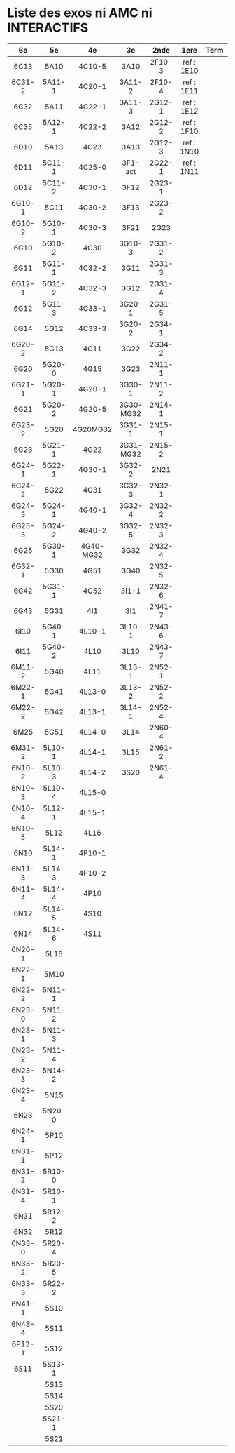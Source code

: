 # Liste des exos ni AMC ni INTERACTIFS

|6e|5e|4e|3e|2nde|1ere|Term|Reste|
|:-:|:-:|:-:|:-:|:-:|:-:|:-:|:-:|
|6C13|5A10|4C10-5|3A10|2F10-3|ref : 1E10||beta2F31|
|6C31-2|5A11-1|4C20-1|3A11-2|2F10-4|ref : 1E11||beta2N60-X1|
|6C32|5A11|4C22-1|3A11-3|2G12-1|ref : 1E12||beta2N60-X2|
|6C35|5A12-1|4C22-2|3A12|2G12-2|ref : 1F10||beta3F23|
|6D10|5A13|4C23|3A13|2G12-3|ref : 1N10||beta3G15|
|6D11|5C11-1|4C25-0|3F1-act|2G22-1|ref : 1N11||beta3G41|
|6D12|5C11-2|4C30-1|3F12|2G23-1|||beta3s21|
|6G10-1|5C11|4C30-2|3F13|2G23-2|||beta4C31|
|6G10-2|5G10-1|4C30-3|3F21|2G23|||beta4G20-3|
|6G10|5G10-2|4C30|3G10-3|2G31-2|||beta4G20-4|
|6G11|5G11-1|4C32-2|3G11|2G31-3|||beta6C33-1|
|6G12-1|5G11-2|4C32-3|3G12|2G31-4|||beta6test2|
|6G12|5G11-3|4C33-1|3G20-1|2G31-5|||beta6test2021|
|6G14|5G12|4C33-3|3G20-2|2G34-1|||betaAsymptotesObliques|
|6G20-2|5G13|4G11|3G22|2G34-2|||betaComplexes|
|6G20|5G20-0|4G15|3G23|2N11-1|||betaDivisionsDePolynomes|
|6G21-1|5G20-1|4G20-1|3G30-1|2N11-2|||betaEq1erDegreDansC|
|6G21|5G20-2|4G20-5|3G30-MG32|2N14-1|||betaEq2eDegAvecParam|
|6G23-2|5G20|4G20MG32|3G31-1|2N15-1|||betaEqCarreDansC|
|6G23|5G21-1|4G22|3G31-MG32|2N15-2|||betaEquationsLog|
|6G24-1|5G22-1|4G30-1|3G32-2|2N21|||betaEqValAbs|
|6G24-2|5G22|4G31|3G32-3|2N32-1|||betaExo3d|
|6G24-3|5G24-1|4G40-1|3G32-4|2N32-2|||betaExoSimpleMatthieu|
|6G25-3|5G24-2|4G40-2|3G32-5|2N32-3|||betaModèle10_simple_question-reponse|
|6G25|5G30-1|4G40-MG32|3G32|2N32-4|||betaModèle11_paramétrable|
|6G32-1|5G30|4G51|3G40|2N32-5|||betaModèle20_plusieurs_types_de_questions|
|6G42|5G31-1|4G52|3I1-1|2N32-6|||betaModèle21_paramétrables|
|6G43|5G31|4I1|3I1|2N41-7|||betaModèle30_constructions_géométriques|
|6I10|5G40-1|4L10-1|3L10-1|2N43-6|||betaModèle31_paramétrables|
|6I11|5G40-2|4L10|3L10|2N43-7|||betaModèle40_tableau_proportionnalite|
|6M11-2|5G40|4L11|3L13-1|2N52-1|||betaModèle41_tableau_signes_variations|
|6M22-1|5G41|4L13-0|3L13-2|2N52-2|||betaProbaAouB|
|6M22-2|5G42|4L13-1|3L14-1|2N52-4|||betaProbabilites|
|6M25|5G51|4L14-0|3L14|2N60-4|||betaPuissances|
|6M31-2|5L10-1|4L14-1|3L15|2N61-2|||betarotation3d|
|6N10-2|5L10-3|4L14-2|3S20|2N61-4|||betaSpline|
|6N10-3|5L10-4|4L15-0|||||betaSys2x2CombLin|
|6N10-4|5L12-1|4L15-1|||||betaTracerParabole|
|6N10-5|5L12|4L16|||||betatrinome|
|6N10|5L14-1|4P10-1|||||moule_a_exo_mathalea|
|6N11-3|5L14-3|4P10-2|||||moule_a_exo_mathalea2d|
|6N11-4|5L14-4|4P10|||||c3C10-2|
|6N12|5L14-5|4S10|||||c3C10-4|
|6N14|5L14-6|4S11|||||c3C11|
|6N20-1|5L15||||||c3N10|
|6N22-1|5M10||||||c3N20|
|6N22-2|5N11-1||||||c3N22|
|6N23-0|5N11-2||||||c3N23|
|6N23-1|5N11-3||||||CM020|
|6N23-2|5N11-4||||||CM021|
|6N23-3|5N14-2||||||PEA11-1|
|6N23-4|5N15||||||PEA11|
|6N23|5N20-0||||||P003|
|6N24-1|5P10||||||P004|
|6N31-1|5P12||||||P005|
|6N31-2|5R10-0||||||P006|
|6N31-4|5R10-1||||||P007|
|6N31|5R12-2||||||P008|
|6N32|5R12||||||P009|
|6N33-0|5R20-4||||||P010|
|6N33-2|5R20-5||||||P011|
|6N33-3|5R22-2||||||P012|
|6N41-1|5S10|||||||
|6N43-4|5S11|||||||
|6P13-1|5S12|||||||
|6S11|5S13-1|||||||
||5S13|||||||
||5S14|||||||
||5S20|||||||
||5S21-1|||||||
||5S21|||||||
